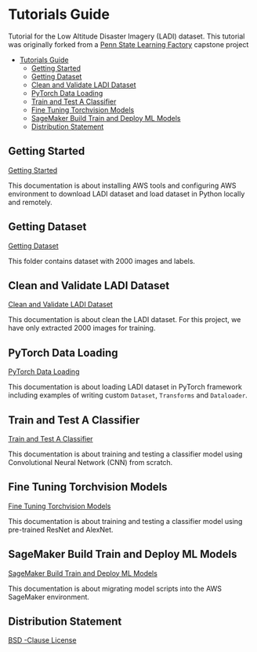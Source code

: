 # Tutorials Guide

Tutorial for the Low Altitude Disaster Imagery (LADI) dataset. This tutorial was originally forked from a [Penn State Learning Factory](https://www.lf.psu.edu/) capstone project

- [Tutorials Guide](#tutorials-guide)
  - [Getting Started](#getting-started)
  - [Getting Dataset](#getting-dataset)
  - [Clean and Validate LADI Dataset](#clean-and-validate-ladi-dataset)
  - [PyTorch Data Loading](#pytorch-data-loading)
  - [Train and Test A Classifier](#train-and-test-a-classifier)
  - [Fine Tuning Torchvision Models](#fine-tuning-torchvision-models)
  - [SageMaker Build Train and Deploy ML Models](#sagemaker-build-train-and-deploy-ml-models)
  - [Distribution Statement](#distribution-statement)

## Getting Started

[Getting Started](https://github.com/NaeRong/DS440_Capstone/blob/master/Tutorials/Getting%20Started.md)

This documentation is about installing AWS tools and configuring AWS environment to download LADI dataset and load dataset in Python locally and remotely.

## Getting Dataset

[Getting Dataset](https://github.com/NaeRong/DS440_Capstone/blob/master/Data)

This folder contains dataset with 2000 images and labels.

## Clean and Validate LADI Dataset

[Clean and Validate LADI Dataset](https://github.com/NaeRong/DS440_Capstone/blob/master/Tutorials/Clean%20and%20Validate%20LADI%20Dataset.md)

This documentation is about clean the LADI dataset. For this project, we have only extracted 2000 images for training.

## PyTorch Data Loading

[PyTorch Data Loading](https://github.com/NaeRong/DS440_Capstone/blob/master/Tutorials/Pytorch%20Data%20Load.md)

This documentation is about loading LADI dataset in PyTorch framework including examples of writing custom `Dataset`, `Transforms` and `Dataloader`.

## Train and Test A Classifier

[Train and Test A Classifier](https://github.com/NaeRong/DS440_Capstone/blob/master/Tutorials/Train%20and%20Test%20A%20Classifier.md)

This documentation is about training and testing a classifier model using Convolutional Neural Network (CNN) from scratch.

## Fine Tuning Torchvision Models

[Fine Tuning Torchvision Models](Tutorials/Fine%20Tuning%20Torchvision%20Models.md)

This documentation is about training and testing a classifier model using pre-trained ResNet and AlexNet.

## SageMaker Build Train and Deploy ML Models

[SageMaker Build Train and Deploy ML Models](Tutorials/SageMaker%20-%20Build,%20Train,%20and%20Deploy%20ML%20Model.md)

This documentation is about migrating model scripts into the AWS SageMaker environment.

## Distribution Statement

[BSD -Clause License](https://github.com/LADI-Dataset/ladi-tutorial/blob/master/LICENSE)
